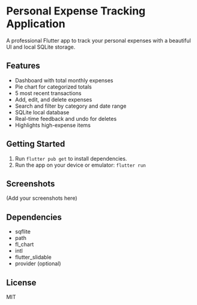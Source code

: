 # Personal Expense Tracking Application

A professional Flutter app to track your personal expenses with a beautiful UI and local SQLite storage.

## Features
- Dashboard with total monthly expenses
- Pie chart for categorized totals
- 5 most recent transactions
- Add, edit, and delete expenses
- Search and filter by category and date range
- SQLite local database
- Real-time feedback and undo for deletes
- Highlights high-expense items

## Getting Started
1. Run `flutter pub get` to install dependencies.
2. Run the app on your device or emulator: `flutter run`

## Screenshots
(Add your screenshots here)

## Dependencies
- sqflite
- path
- fl_chart
- intl
- flutter_slidable
- provider (optional)

## License
MIT
